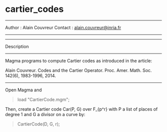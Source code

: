 # cartier_codes
************************************
Author : Alain Couvreur
Contact : alain.couvreur@inria.fr
************************************

************************************
Description
************************************
Magma programs to compute Cartier codes
as introduced in the article:

Alain Couvreur. Codes and the Cartier Operator.
Proc. Amer. Math. Soc. 142(6), 1983-1996, 2014. 
************************************


Open Magma and 
> load "CartierCode.mgm";

Then, create a Cartier code Car(P, G) over F_{p^r} with P a list of
places of degree 1 and G a divisor on a curve by:

> CartierCode(D, G, r);
